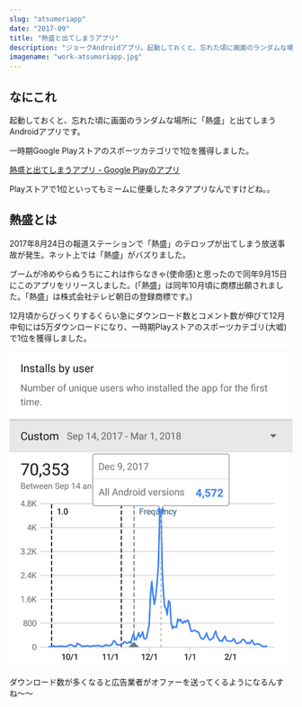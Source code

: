 ```yaml
---
slug: "atsumoriapp"
date: "2017-09"
title: "熱盛と出てしまうアプリ"
description: "ジョークAndroidアプリ。起動しておくと、忘れた頃に画面のランダムな場所に「熱盛」と出てしまう。一時期Playストアのスポーツカテゴリ(大嘘)で1位を獲得しました。"
imagename: "work-atsumoriapp.jpg"
---
```


## なにこれ

起動しておくと、忘れた頃に画面のランダムな場所に「熱盛」と出てしまうAndroidアプリです。

一時期Google Playストアのスポーツカテゴリで1位を獲得しました。

[熱盛と出てしまうアプリ - Google Playのアプリ](https://play.google.com/store/apps/details?id=net.iciclize.atsumori)

Playストアで1位といってもミームに便乗したネタアプリなんですけどね。。

## 熱盛とは

2017年8月24日の報道ステーションで「熱盛」のテロップが出てしまう放送事故が発生。ネット上では「熱盛」がバズりました。

ブームが冷めやらぬうちにこれは作らなきゃ(使命感)と思ったので同年9月15日にこのアプリをリリースしました。(「熱盛」は同年10月頃に商標出願されました。「熱盛」は株式会社テレビ朝日の登録商標です。)

12月頃からびっくりするくらい急にダウンロード数とコメント数が伸びて12月中旬には5万ダウンロードになり、一時期Playストアのスポーツカテゴリ(大嘘)で1位を獲得しました。

![](../../images/work-atsumoriapp-installs.png)

ダウンロード数が多くなると広告業者がオファーを送ってくるようになるんすね〜〜
